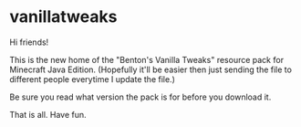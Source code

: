 # vanillatweaks

Hi friends!

This is the new home of the "Benton's Vanilla Tweaks" resource pack for Minecraft Java Edition.
(Hopefully it'll be easier then just sending the file to different people everytime I update the file.)

Be sure you read what version the pack is for before you download it. 

That is all. Have fun.
